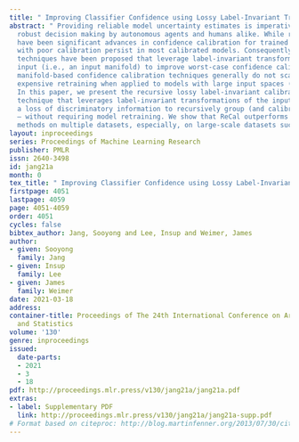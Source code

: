 ```yaml
---
title: " Improving Classifier Confidence using Lossy Label-Invariant Transformations "
abstract: " Providing reliable model uncertainty estimates is imperative to enabling
  robust decision making by autonomous agents and humans alike. While recently there
  have been significant advances in confidence calibration for trained models, examples
  with poor calibration persist in most calibrated models. Consequently, multiple
  techniques have been proposed that leverage label-invariant transformations of the
  input (i.e., an input manifold) to improve worst-case confidence calibration. However,
  manifold-based confidence calibration techniques generally do not scale and/or require
  expensive retraining when applied to models with large input spaces (e.g., ImageNet).
  In this paper, we present the recursive lossy label-invariant calibration (ReCal)
  technique that leverages label-invariant transformations of the input that induce
  a loss of discriminatory information to recursively group (and calibrate) inputs
  – without requiring model retraining. We show that ReCal outperforms other calibration
  methods on multiple datasets, especially, on large-scale datasets such as ImageNet. "
layout: inproceedings
series: Proceedings of Machine Learning Research
publisher: PMLR
issn: 2640-3498
id: jang21a
month: 0
tex_title: " Improving Classifier Confidence using Lossy Label-Invariant Transformations "
firstpage: 4051
lastpage: 4059
page: 4051-4059
order: 4051
cycles: false
bibtex_author: Jang, Sooyong and Lee, Insup and Weimer, James
author:
- given: Sooyong
  family: Jang
- given: Insup
  family: Lee
- given: James
  family: Weimer
date: 2021-03-18
address: 
container-title: Proceedings of The 24th International Conference on Artificial Intelligence
  and Statistics
volume: '130'
genre: inproceedings
issued:
  date-parts:
  - 2021
  - 3
  - 18
pdf: http://proceedings.mlr.press/v130/jang21a/jang21a.pdf
extras:
- label: Supplementary PDF
  link: http://proceedings.mlr.press/v130/jang21a/jang21a-supp.pdf
# Format based on citeproc: http://blog.martinfenner.org/2013/07/30/citeproc-yaml-for-bibliographies/
---
```

